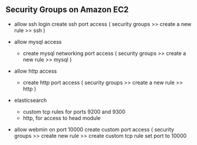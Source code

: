 Security Groups on Amazon EC2
-----------------------------

- allow ssh login
	create ssh port access ( security groups >> create a new rule >> ssh )

- allow mysql access
	- create mysql networking port access ( security groups >> create a new rule >> mysql )

- allow http access
	- create http port access ( security groups >> create a new rule >> http )

- elasticsearch
	- custom tcp rules for ports 9200 and 9300
	- http, for access to head module

- allow webmin on port 10000
	create custom port access ( security groups >> create new rule >> create custom tcp rule
	set port to 10000

